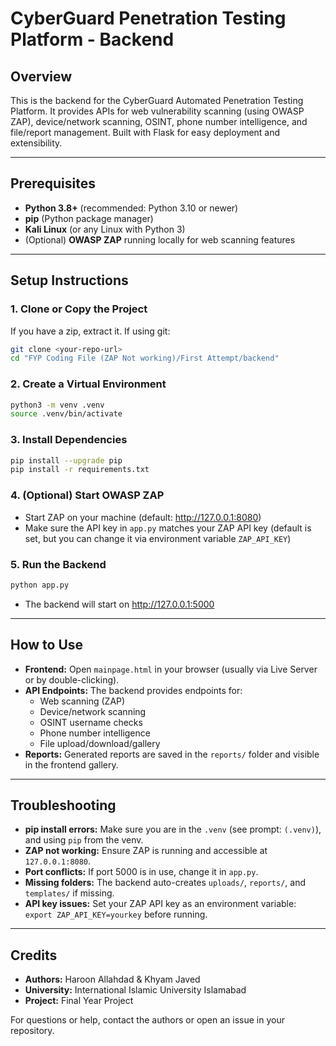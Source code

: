 # CyberGuard Penetration Testing Platform - Backend

## Overview
This is the backend for the CyberGuard Automated Penetration Testing Platform. It provides APIs for web vulnerability scanning (using OWASP ZAP), device/network scanning, OSINT, phone number intelligence, and file/report management. Built with Flask for easy deployment and extensibility.

---

## Prerequisites
- **Python 3.8+** (recommended: Python 3.10 or newer)
- **pip** (Python package manager)
- **Kali Linux** (or any Linux with Python 3)
- (Optional) **OWASP ZAP** running locally for web scanning features

---

## Setup Instructions

### 1. Clone or Copy the Project
If you have a zip, extract it. If using git:
```sh
git clone <your-repo-url>
cd "FYP Coding File (ZAP Not working)/First Attempt/backend"
```

### 2. Create a Virtual Environment
```sh
python3 -m venv .venv
source .venv/bin/activate
```

### 3. Install Dependencies
```sh
pip install --upgrade pip
pip install -r requirements.txt
```

### 4. (Optional) Start OWASP ZAP
- Start ZAP on your machine (default: http://127.0.0.1:8080)
- Make sure the API key in `app.py` matches your ZAP API key (default is set, but you can change it via environment variable `ZAP_API_KEY`)

### 5. Run the Backend
```sh
python app.py
```
- The backend will start on http://127.0.0.1:5000

---

## How to Use
- **Frontend:** Open `mainpage.html` in your browser (usually via Live Server or by double-clicking).
- **API Endpoints:** The backend provides endpoints for:
  - Web scanning (ZAP)
  - Device/network scanning
  - OSINT username checks
  - Phone number intelligence
  - File upload/download/gallery
- **Reports:** Generated reports are saved in the `reports/` folder and visible in the frontend gallery.

---

## Troubleshooting
- **pip install errors:** Make sure you are in the `.venv` (see prompt: `(.venv)`), and using `pip` from the venv.
- **ZAP not working:** Ensure ZAP is running and accessible at `127.0.0.1:8080`.
- **Port conflicts:** If port 5000 is in use, change it in `app.py`.
- **Missing folders:** The backend auto-creates `uploads/`, `reports/`, and `templates/` if missing.
- **API key issues:** Set your ZAP API key as an environment variable: `export ZAP_API_KEY=yourkey` before running.

---

## Credits
- **Authors:** Haroon Allahdad & Khyam Javed
- **University:** International Islamic University Islamabad
- **Project:** Final Year Project

For questions or help, contact the authors or open an issue in your repository. 
